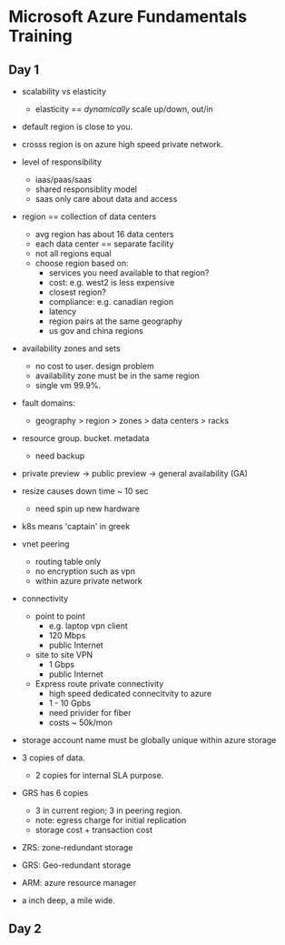 # Microsoft Azure Fundamentals Training

## Day 1

* scalability vs elasticity
  * elasticity == *dynamically* scale up/down, out/in
* default  region is close to you.
* crosss region is on azure high speed private network.

* level of responsibility
  * iaas/paas/saas
  * shared responsiblity model
  * saas only care about data and access

* region == collection of data centers
  * avg region has about 16 data centers
  * each data center == separate facility
  * not all regions equal
  * choose region based on:
    * services you need available to that region?
    * cost: e.g. west2 is less expensive
    * closest region?
    * compliance: e.g. canadian region
    * latency
    * region pairs at the same geography
    * us gov and china regions

* availability zones and sets
  * no cost to user. design problem
  * availability zone must be in the same region
  * single vm 99.9%.
* fault domains:
  * geography > region > zones > data centers > racks

* resource group. bucket. metadata
  * need backup
* private preview -> public preview -> general availability (GA)

* resize causes down time ~ 10 sec
  * need spin up new hardware
* k8s means 'captain' in greek
* vnet peering
  * routing table only
  * no encryption such as vpn
  * within azure private network
* connectivity
  * point to point
    * e.g. laptop vpn client
    * 120 Mbps
    * public Internet
  * site to site VPN
    * 1 Gbps
    * public Internet
  * Express route private connectivity
    * high speed dedicated connecitvity to azure
    * 1 - 10 Gpbs
    * need privider for fiber
    * costs ~ 50k/mon
* storage account name must be globally unique within azure storage
* 3 copies of data. 
  * 2 copies for internal SLA purpose.
* GRS has 6 copies
  * 3 in current region; 3 in peering region.
  * note: egress charge for initial replication
  * storage cost + transaction cost
* ZRS: zone-redundant storage
* GRS: Geo-redundant storage
* ARM: azure resource manager
* a inch deep, a mile wide.

## Day 2

